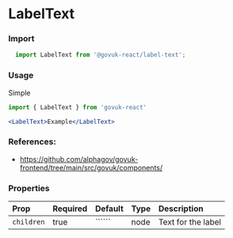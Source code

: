 LabelText
=========

### Import
```js
  import LabelText from '@govuk-react/label-text';
```
<!-- STORY -->

### Usage

Simple

```jsx
import { LabelText } from 'govuk-react'

<LabelText>Example</LabelText>
```

### References:

- https://github.com/alphagov/govuk-frontend/tree/main/src/govuk/components/

### Properties
Prop | Required | Default | Type | Description
:--- | :------- | :------ | :--- | :----------
 `children` | true | `````` | node | Text for the label


